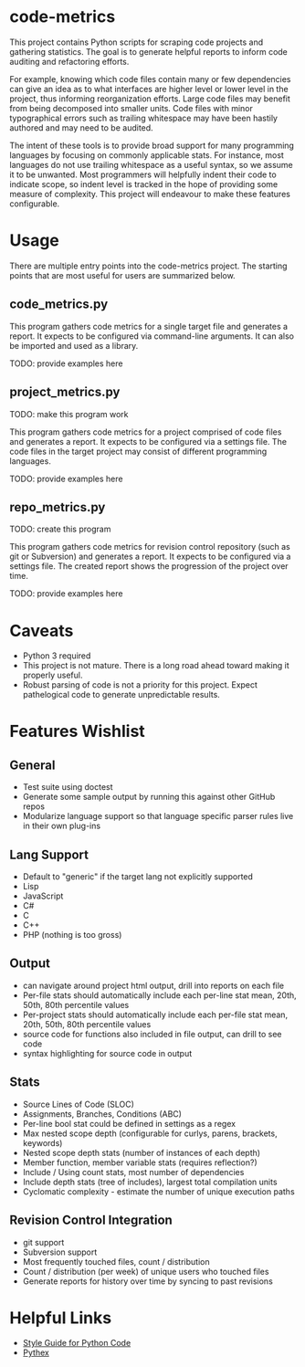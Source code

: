 # code-metrics

This project contains Python scripts for scraping code projects and gathering statistics. The goal is to generate helpful reports to inform code auditing and refactoring efforts.

For example, knowing which code files contain many or few dependencies can give an idea as to what interfaces are higher level or lower level in the project, thus informing reorganization efforts. Large code files may benefit from being decomposed into smaller units. Code files with minor typographical errors such as trailing whitespace may have been hastily authored and may need to be audited.

The intent of these tools is to provide broad support for many programming languages by focusing on commonly applicable stats. For instance, most languages do not use trailing whitespace as a useful syntax, so we assume it to be unwanted. Most programmers will helpfully indent their code to indicate scope, so indent level is tracked in the hope of providing some measure of complexity. This project will endeavour to make these features configurable.

# Usage

There are multiple entry points into the code-metrics project. The starting points that are most useful for users are summarized below.

## code_metrics.py

This program gathers code metrics for a single target file and generates a report. It expects to be configured via command-line arguments. It can also be imported and used as a library.

TODO: provide examples here

## project_metrics.py

TODO: make this program work

This program gathers code metrics for a project comprised of code files and generates a report. It expects to be configured via a settings file. The code files in the target project may consist of different programming languages.

TODO: provide examples here

## repo_metrics.py

TODO: create this program

This program gathers code metrics for revision control repository (such as git or Subversion) and generates a report. It expects to be configured via a settings file. The created report shows the progression of the project over time.

TODO: provide examples here

# Caveats

* Python 3 required
* This project is not mature. There is a long road ahead toward making it properly useful.
* Robust parsing of code is not a priority for this project. Expect pathelogical code to generate unpredictable results.

# Features Wishlist

## General

* Test suite using doctest
* Generate some sample output by running this against other GitHub repos
* Modularize language support so that language specific parser rules live in their own plug-ins

## Lang Support

* Default to "generic" if the target lang not explicitly supported
* Lisp
* JavaScript
* C#
* C
* C++
* PHP (nothing is too gross)

## Output

* can navigate around project html output, drill into reports on each file
* Per-file stats should automatically include each per-line stat mean, 20th, 50th, 80th percentile values
* Per-project stats should automatically include each per-file stat mean, 20th, 50th, 80th percentile values
* source code for functions also included in file output, can drill to see code
* syntax highlighting for source code in output

## Stats

* Source Lines of Code (SLOC)
* Assignments, Branches, Conditions (ABC)
* Per-line bool stat could be defined in settings as a regex
* Max nested scope depth (configurable for curlys, parens, brackets, keywords)
* Nested scope depth stats (number of instances of each depth)
* Member function, member variable stats (requires reflection?)
* Include / Using count stats, most number of dependencies
* Include depth stats (tree of includes), largest total compilation units
* Cyclomatic complexity - estimate the number of unique execution paths

## Revision Control Integration

* git support
* Subversion support
* Most frequently touched files, count / distribution
* Count / distribution (per week) of unique users who touched files
* Generate reports for history over time by syncing to past revisions

# Helpful Links

* [Style Guide for Python Code](https://www.python.org/dev/peps/pep-0008/)
* [Pythex](https://pythex.org/)

